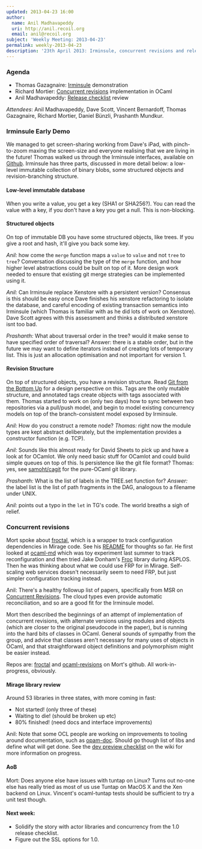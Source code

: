 ```yaml
---
updated: 2013-04-23 16:00
author:
  name: Anil Madhavapeddy
  uri: http://anil.recoil.org
  email: anil@recoil.org
subject: 'Weekly Meeting: 2013-04-23'
permalink: weekly-2013-04-23
description: '23th April 2013: Irminsule, concurrent revisions and release checklist'
---
```


### Agenda

* Thomas Gazagnaire: [Irminsule](http://www.cl.cam.ac.uk/projects/ocamllabs/tasks/t2.html#Irminsule) demonstration
* Richard Mortier: [Concurrent revisions](http://research.microsoft.com/en-us/projects/revisions/) implementation in OCaml
* Anil Madhavapeddy: [Release checklist](https://mirage.github.io/wiki/dev-preview-checklist) review

*Attendees*: Anil Madhavapeddy, Dave Scott, Vincent Bernardoff, Thomas Gazagnaire, Richard Mortier, Daniel Bünzli, Prashanth Mundkur.

### Irminsule Early Demo

We managed to get screen-sharing working from Dave's iPad, with pinch-to-zoom
maxing the screen-size and everyone realising that we are living in the
future!  Thomas walked us through the Irminsule interfaces, available on [Github](https://github.com/samoht/irminsule).
Irminsule has three parts, discussed in more detail below: a low-level immutable collection of binary blobs, some structured
objects and revision-branching structure.

#### Low-level immutable database

When you write a value, you get a key (SHA1 or SHA256?). You can read the value
with a key, if you don't have a key you get a null.  This is non-blocking.  

#### Structured objects

On top of immutable DB you have some structured objects, like trees. If you
give a root and hash, it'll give you back some key. 

*Anil:* how come the `merge` function maps a `value` to `value` and not `tree` to `tree`?
Conversation discussing the type of the `merge` function, and how higher level
abstractions could be built on top of it.  More design work needed to ensure
that existing git merge strategies can be implemented using it.

*Anil:* Can Irminsule replace Xenstore with a persistent version?
Consensus is this should be easy once Dave finishes his xenstore refactoring to
isolate the database, and careful encoding of existing transaction semantics
into Irminsule (which Thomas is familiar with as he did lots of work on
Xenstore).  Dave Scott agrees with this assessment and thinks a distributed xenstore isnt too bad.

*Prashanth:* What about traversal order in the tree? would it make sense to have specified order of traversal?
Answer: there is a stable order, but in the future we may want to define
iterators instead of creating lots of temporary list. This is just an
allocation optimisation and not important for version 1.

#### Revision Structure

On top of structured objects, you have a revision structure.  Read [Git from the Bottom Up](http://ftp.newartisans.com/pub/git.from.bottom.up.pdf) for a design perspective on this. Tags are the only mutable structure, and annotated tags create objects with tags associated with them.  Thomas started to work on (only two days) how to sync between two repositories via a pull/push model, and begin to model existing concurrency models on top of the branch-consistent model exposed by Irminsule.

*Anil:* How do you construct a remote node?
*Thomas:* right now the module types are kept abstract deliberately, but the implementation provides a constructor function (e.g. TCP).

*Anil:* Sounds like this almost ready for David Sheets to pick up and have a look at for OCamlot.  We only need basic stuff for OCamlot and could build simple queues on top of this.  Is persistence like the git file format?   Thomas: yes, see [samoht/cagit](http://github.com/samoht/cagit) for the pure-OCaml git library.

*Prashanth:* What is the list of labels in the TREE.set function for?
*Answer:* the label list is the list of path fragments in the DAG, analogous to a filename under UNIX.

*Anil:* points out a typo in the `let` in TG's code.  The world breaths a sigh of relief.

### Concurrent revisions

Mort spoke about [froctal](http://github.com/mor1/froctal), which is a wrapper to track configuration dependencies in Mirage code. See his [README](https://github.com/mor1/froctal) for thoughts so far.
He first looked at [ocaml-md](https://github.com/avsm/ocaml-ld) which was toy experiment last summer to track reconfiguration and then tried Jake Donham's [Froc](http://github.com/jaked/froc) library during ASPLOS.  Then he was thinking about what we could use FRP for in Mirage. Self-scaling web services doesn't necessarily seem to need FRP, but just simpler configuration tracking instead.

Anil: There's a healthy followup list of papers, specifically from MSR on [Concurrent Revisions](http://research.microsoft.com/en-us/projects/revisions/).  The cloud types even provide automatic reconciliation, and so are a good fit for the Irminsule model.

Mort then described the beginnings of an attempt of implementation of concurrent revisions, with alternate versions using modules and objects (which are closer to the original pseudocode in the paper), but is running into the hard bits of classes in OCaml.  General sounds of sympathy from the group, and advice that classes aren't necessary for many uses of objects in OCaml, and that straightforward object definitions and polymorphism might be easier instead.

Repos are: [froctal](http://github.com/mor1/froctal) and [ocaml-revisions](http://github.com/mor1/ocaml-revisions) on Mort's github.  All work-in-progress, obviously.

#### Mirage library review

Around 53 libraries in three states, with more coming in fast:

* Not started! (only three of these)
* Waiting to die! (should be broken up etc)
* 80% finished! (need docs and interface improvements)

Anil: Note that some OCL people are working on improvements to tooling around documentation, such as [opam-doc](http://www.cl.cam.ac.uk/projects/ocamllabs/tasks/platform.html#OPAM%20Doc).
Should go though list of libs and define what will get done.
See the [dev preview checklist](https://mirage.github.io/wiki/dev-preview-checklist) on the wiki for more information on progress.

#### AoB

Mort: Does anyone else have issues with tuntap on Linux?
Turns out no-one else has really tried as most of us use Tuntap on MacOS X and the Xen backend on Linux.  Vincent's ocaml-tuntap tests should be sufficient to try a unit test though.

#### Next week:

* Solidify the story with actor libraries and concurrency from the 1.0 release checklist.
* Figure out the SSL options for 1.0.

